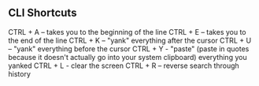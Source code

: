 ## CLI Shortcuts
CTRL + A – takes you to the beginning of the line
CTRL + E – takes you to the end of the line
CTRL + K – "yank" everything after the cursor
CTRL + U – "yank" everything before the cursor
CTRL + Y - "paste" (paste in quotes because it doesn't actually go into your system clipboard) everything you yanked
CTRL + L - clear the screen
CTRL + R – reverse search through history
